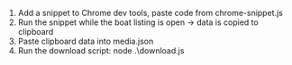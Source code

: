 1. Add a snippet to Chrome dev tools, paste code from chrome-snippet.js
2. Run the snippet while the boat listing is open -> data is copied to clipboard
3. Paste clipboard data into media.json
4. Run the download script: node .\download.js